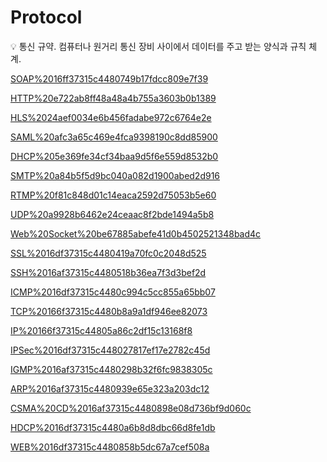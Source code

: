 # Protocol

<aside>
💡 통신 규약.
컴퓨터나 원거리 통신 장비 사이에서 데이터를 주고 받는 양식과 규칙 체계.

</aside>

[SOAP%2016ff37315c4480749b17fdcc809e7f39](SOAP%2016ff37315c4480749b17fdcc809e7f39)

[HTTP%20e722ab8ff48a48a4b755a3603b0b1389](HTTP%20e722ab8ff48a48a4b755a3603b0b1389)

[HLS%2024aef0034e6b456fadabe972c6764e2e](HLS%2024aef0034e6b456fadabe972c6764e2e)

[SAML%20afc3a65c469e4fca9398190c8dd85900](SAML%20afc3a65c469e4fca9398190c8dd85900)

[DHCP%205e369fe34cf34baa9d5f6e559d8532b0](DHCP%205e369fe34cf34baa9d5f6e559d8532b0)

[SMTP%20a84b5f5d9bc040a082d1900abed2d916](SMTP%20a84b5f5d9bc040a082d1900abed2d916)

[RTMP%20f81c848d01c14eaca2592d75053b5e60](RTMP%20f81c848d01c14eaca2592d75053b5e60)

[UDP%20a9928b6462e24ceaac8f2bde1494a5b8](UDP%20a9928b6462e24ceaac8f2bde1494a5b8)

[Web%20Socket%20be67885abefe41d0b4502521348bad4c](Web%20Socket%20be67885abefe41d0b4502521348bad4c)

[SSL%2016df37315c4480419a70fc0c2048d525](SSL%2016df37315c4480419a70fc0c2048d525)

[SSH%2016af37315c4480518b36ea7f3d3bef2d](SSH%2016af37315c4480518b36ea7f3d3bef2d)

[ICMP%2016df37315c4480c994c5cc855a65bb07](ICMP%2016df37315c4480c994c5cc855a65bb07)

[TCP%20166f37315c4480b8a9a1df946ee82073](TCP%20166f37315c4480b8a9a1df946ee82073)

[IP%20166f37315c44805a86c2df15c13168f8](IP%20166f37315c44805a86c2df15c13168f8)

[IPSec%2016df37315c448027817ef17e2782c45d](IPSec%2016df37315c448027817ef17e2782c45d)

[IGMP%2016af37315c4480298b32f6fc9838305c](IGMP%2016af37315c4480298b32f6fc9838305c)

[ARP%2016af37315c4480939e65e323a203dc12](ARP%2016af37315c4480939e65e323a203dc12)

[CSMA%20CD%2016af37315c4480898e08d736bf9d060c](CSMA%20CD%2016af37315c4480898e08d736bf9d060c)

[HDCP%2016df37315c4480a6b8d8dbc66d8fe1db](HDCP%2016df37315c4480a6b8d8dbc66d8fe1db)

[WEB%2016df37315c4480858b5dc67a7cef508a](WEB%2016df37315c4480858b5dc67a7cef508a)